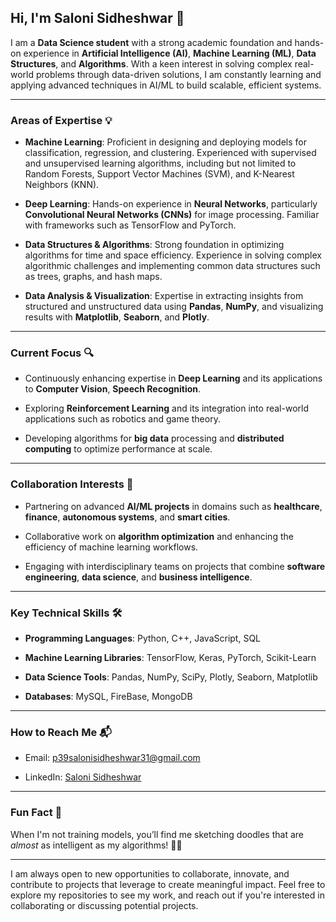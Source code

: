 ## Hi, I'm Saloni Sidheshwar 👋

I am a **Data Science student** with a strong academic foundation and hands-on experience in **Artificial Intelligence (AI)**, **Machine Learning (ML)**, **Data Structures**, and **Algorithms**. With a keen interest in solving complex real-world problems through data-driven solutions, I am constantly learning and applying advanced techniques in AI/ML to build scalable, efficient systems.

---

### Areas of Expertise 💡

- **Machine Learning**: Proficient in designing and deploying models for classification, regression, and clustering. Experienced with supervised and unsupervised learning algorithms, including but not limited to Random Forests, Support Vector Machines (SVM), and K-Nearest Neighbors (KNN).

- **Deep Learning**: Hands-on experience in **Neural Networks**, particularly **Convolutional Neural Networks (CNNs)** for image processing. Familiar with frameworks such as TensorFlow and PyTorch.

- **Data Structures & Algorithms**: Strong foundation in optimizing algorithms for time and space efficiency. Experience in solving complex algorithmic challenges and implementing common data structures such as trees, graphs, and hash maps.

- **Data Analysis & Visualization**: Expertise in extracting insights from structured and unstructured data using **Pandas**, **NumPy**, and visualizing results with **Matplotlib**, **Seaborn**, and **Plotly**.

---

### Current Focus 🔍

- Continuously enhancing expertise in **Deep Learning** and its applications to **Computer Vision**, **Speech Recognition**.

- Exploring **Reinforcement Learning** and its integration into real-world applications such as robotics and game theory.

- Developing algorithms for **big data** processing and **distributed computing** to optimize performance at scale.

---

### Collaboration Interests 🤝

- Partnering on advanced **AI/ML projects** in domains such as **healthcare**, **finance**, **autonomous systems**, and **smart cities**.

- Collaborative work on **algorithm optimization** and enhancing the efficiency of machine learning workflows.

- Engaging with interdisciplinary teams on projects that combine **software engineering**, **data science**, and **business intelligence**.

---

### Key Technical Skills 🛠️

- **Programming Languages**: Python, C++, JavaScript, SQL

- **Machine Learning Libraries**: TensorFlow, Keras, PyTorch, Scikit-Learn

- **Data Science Tools**: Pandas, NumPy, SciPy, Plotly, Seaborn, Matplotlib

- **Databases**: MySQL, FireBase, MongoDB

---

### How to Reach Me 📬

- Email: p39salonisidheshwar31@gmail.com

- LinkedIn: [Saloni Sidheshwar](https://www.linkedin.com/in/saloni-sidheshwar-067a8b259/)

---

### Fun Fact 🎨

When I'm not training models, you’ll find me sketching doodles that are *almost* as intelligent as my algorithms! 🎨🤖

---

I am always open to new opportunities to collaborate, innovate, and contribute to projects that leverage to create meaningful impact. Feel free to explore my repositories to see my work, and reach out if you're interested in collaborating or discussing potential projects.
